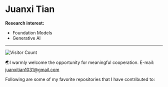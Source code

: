 # Juanxi Tian

**Research interest:**
- Foundation Models
- Generative AI

---
![Visitor Count](https://profile-counter.glitch.me/tianshijing/count.svg)

🌏I warmly welcome the opportunity for meaningful cooperation. E-mail: juanxitian1031@gmail.com

Following are some of my favorite repositories that I have contributed to:


